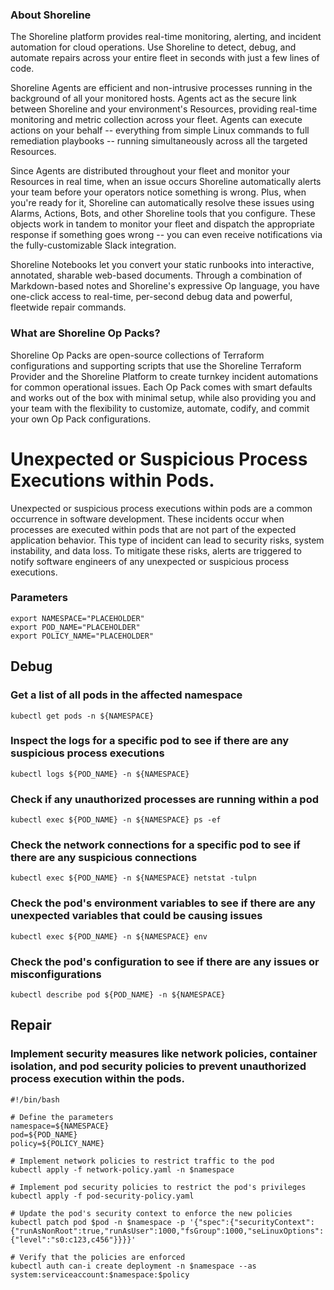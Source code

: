 
### About Shoreline
The Shoreline platform provides real-time monitoring, alerting, and incident automation for cloud operations. Use Shoreline to detect, debug, and automate repairs across your entire fleet in seconds with just a few lines of code.

Shoreline Agents are efficient and non-intrusive processes running in the background of all your monitored hosts. Agents act as the secure link between Shoreline and your environment's Resources, providing real-time monitoring and metric collection across your fleet. Agents can execute actions on your behalf -- everything from simple Linux commands to full remediation playbooks -- running simultaneously across all the targeted Resources.

Since Agents are distributed throughout your fleet and monitor your Resources in real time, when an issue occurs Shoreline automatically alerts your team before your operators notice something is wrong. Plus, when you're ready for it, Shoreline can automatically resolve these issues using Alarms, Actions, Bots, and other Shoreline tools that you configure. These objects work in tandem to monitor your fleet and dispatch the appropriate response if something goes wrong -- you can even receive notifications via the fully-customizable Slack integration.

Shoreline Notebooks let you convert your static runbooks into interactive, annotated, sharable web-based documents. Through a combination of Markdown-based notes and Shoreline's expressive Op language, you have one-click access to real-time, per-second debug data and powerful, fleetwide repair commands.

### What are Shoreline Op Packs?
Shoreline Op Packs are open-source collections of Terraform configurations and supporting scripts that use the Shoreline Terraform Provider and the Shoreline Platform to create turnkey incident automations for common operational issues. Each Op Pack comes with smart defaults and works out of the box with minimal setup, while also providing you and your team with the flexibility to customize, automate, codify, and commit your own Op Pack configurations.

# Unexpected or Suspicious Process Executions within Pods.

Unexpected or suspicious process executions within pods are a common occurrence in software development. These incidents occur when processes are executed within pods that are not part of the expected application behavior. This type of incident can lead to security risks, system instability, and data loss. To mitigate these risks, alerts are triggered to notify software engineers of any unexpected or suspicious process executions.

### Parameters

```shell
export NAMESPACE="PLACEHOLDER"
export POD_NAME="PLACEHOLDER"
export POLICY_NAME="PLACEHOLDER"
```

## Debug

### Get a list of all pods in the affected namespace

```shell
kubectl get pods -n ${NAMESPACE}
```

### Inspect the logs for a specific pod to see if there are any suspicious process executions

```shell
kubectl logs ${POD_NAME} -n ${NAMESPACE}
```

### Check if any unauthorized processes are running within a pod

```shell
kubectl exec ${POD_NAME} -n ${NAMESPACE} ps -ef
```

### Check the network connections for a specific pod to see if there are any suspicious connections

```shell
kubectl exec ${POD_NAME} -n ${NAMESPACE} netstat -tulpn
```

### Check the pod's environment variables to see if there are any unexpected variables that could be causing issues

```shell
kubectl exec ${POD_NAME} -n ${NAMESPACE} env
```

### Check the pod's configuration to see if there are any issues or misconfigurations

```shell
kubectl describe pod ${POD_NAME} -n ${NAMESPACE}
```

## Repair

### Implement security measures like network policies, container isolation, and pod security policies to prevent unauthorized process execution within the pods.

```shell
#!/bin/bash

# Define the parameters
namespace=${NAMESPACE}
pod=${POD_NAME}
policy=${POLICY_NAME}

# Implement network policies to restrict traffic to the pod
kubectl apply -f network-policy.yaml -n $namespace

# Implement pod security policies to restrict the pod's privileges
kubectl apply -f pod-security-policy.yaml

# Update the pod's security context to enforce the new policies
kubectl patch pod $pod -n $namespace -p '{"spec":{"securityContext":{"runAsNonRoot":true,"runAsUser":1000,"fsGroup":1000,"seLinuxOptions":{"level":"s0:c123,c456"}}}}'

# Verify that the policies are enforced
kubectl auth can-i create deployment -n $namespace --as system:serviceaccount:$namespace:$policy
```